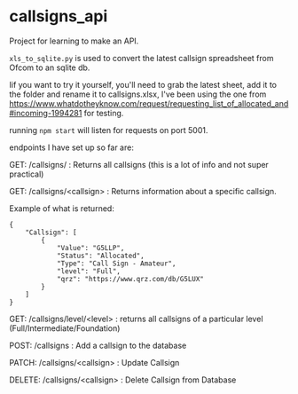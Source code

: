 # callsigns_api

Project for learning to make an API. 

`xls_to_sqlite.py` is used to convert the latest callsign spreadsheet from Ofcom to an sqlite db. 

Iif you want to try it yourself, you'll need to grab the latest sheet, add it to the folder and rename it to callsigns.xlsx, I've been using the one from https://www.whatdotheyknow.com/request/requesting_list_of_allocated_and#incoming-1994281 for testing. 

running `npm start` will listen for requests on port 5001. 

endpoints I have set up so far are: 

GET: /callsigns/ : Returns all callsigns (this is a lot of info and not super practical) 

GET: /callsigns/\<callsign\> : Returns information about a specific callsign. 
  
Example of what is returned:
```
{
    "Callsign": [
        {
            "Value": "G5LLP",
            "Status": "Allocated",
            "Type": "Call Sign - Amateur",
            "level": "Full",
            "qrz": "https://www.qrz.com/db/G5LUX"
        }
    ]
}
```
  
GET: /callsigns/level/\<level\> : returns all callsigns of a particular level (Full/Intermediate/Foundation) 
  
POST: /callsigns : Add a callsign to the database

PATCH: /callsigns/\<callsign\> : Update Callsign
  
DELETE: /callsigns/\<callsign\> : Delete Callsign from Database
  

